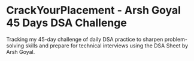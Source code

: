 # CrackYourPlacement - Arsh Goyal 45 Days DSA Challenge
Tracking my 45-day challenge of daily DSA practice to sharpen problem-solving skills and prepare for technical interviews using the DSA Sheet by Arsh Goyal.
